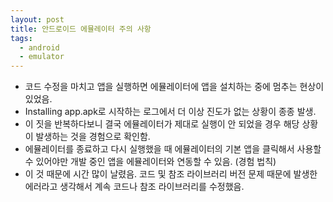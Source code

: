 ```yaml
---
layout: post
title: 안드로이드 에뮬레이터 주의 사항
tags:
  - android
  - emulator
---
```


* 코드 수정을 마치고 앱을 실행하면 에뮬레이터에 앱을 설치하는 중에 멈추는 현상이 있었음.
* Installing app.apk로 시작하는 로그에서 더 이상 진도가 없는 상황이 종종 발생.
* 이 짓을 반복하다보니 결국 에뮬레이터가 제대로 실행이 안 되었을 경우 해당 상황이 발생하는 것을 경험으로 확인함.
* 에뮬레이터를 종료하고 다시 실행했을 때 에뮬레이터의 기본 앱을 클릭해서 사용할 수 있어야만 개발 중인 앱을 에뮬레이터와 연동할 수 있음. (경험 법칙)
* 이 것 때문에 시간 많이 날렸음. 코드 및 참조 라이브러리 버전 문제 때문에 발생한 에러라고 생각해서 계속 코드나 참조 라이브러리를 수정했음.
